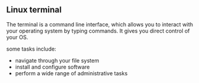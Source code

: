 ## Linux terminal

The terminal is a command line interface, which allows you to interact with your operating system by typing commands. It gives you direct control of your OS. 

some tasks include:

- navigate through your file system
- install and configure software
- perform a wide range of administrative tasks
